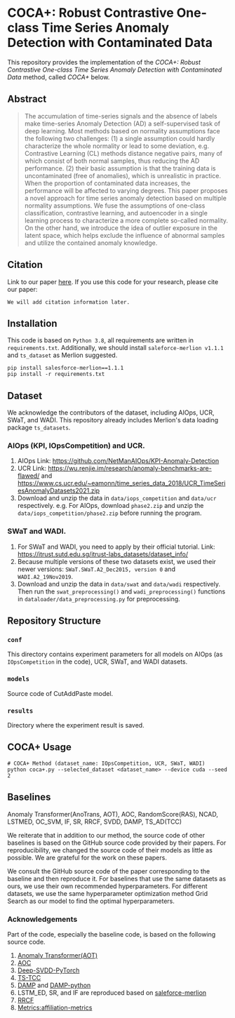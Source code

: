 # COCA+: Robust Contrastive One-class Time Series Anomaly Detection with Contaminated Data
This repository provides the implementation of the _COCA+: Robust Contrastive One-class Time Series Anomaly Detection with Contaminated Data_ method, called _COCA+_ below. 

## Abstract
> The accumulation of time-series signals and the absence of labels make time-series Anomaly Detection (AD) a self-supervised
> task of deep learning. Most methods based on normality assumptions face the following two challenges:
> (1) a single assumption could hardly characterize the whole normality or lead to some deviation, e.g. Contrastive Learning (CL) methods distance negative pairs, many of which consist of both normal samples, thus reducing the AD performance.
> (2) their basic assumption is that the training data is uncontaminated (free of anomalies), which is unrealistic in practice. When the proportion of contaminated data increases, the performance will be affected to varying degrees.
> This paper proposes a novel approach for time series anomaly detection based on multiple normality assumptions.
> We fuse the assumptions of one-class classification, contrastive learning, and autoencoder in a single learning process to characterize a more complete so-called normality.
> On the other hand, we introduce the idea of outlier exposure in the latent space, which helps exclude the influence of abnormal samples and utilize the contained anomaly knowledge.



## Citation
Link to our paper [here]().
If you use this code for your research, please cite our paper:

```
We will add citation information later.
```

## Installation
This code is based on `Python 3.8`, all requirements are written in `requirements.txt`. Additionally, we should install `saleforce-merlion v1.1.1` and `ts_dataset` as Merlion suggested.

```
pip install salesforce-merlion==1.1.1
pip install -r requirements.txt
```

## Dataset
We acknowledge the contributors of the dataset, including AIOps, UCR, SWaT, and WADI.
This repository already includes Merlion's data loading package `ts_datasets`.

### AIOps (KPI, IOpsCompetition) and UCR. 
1. AIOps Link: https://github.com/NetManAIOps/KPI-Anomaly-Detection
2. UCR Link: https://wu.renjie.im/research/anomaly-benchmarks-are-flawed/ 
and https://www.cs.ucr.edu/~eamonn/time_series_data_2018/UCR_TimeSeriesAnomalyDatasets2021.zip
3. Download and unzip the data in `data/iops_competition` and `data/ucr` respectively. 
e.g. For AIOps, download `phase2.zip` and unzip the `data/iops_competition/phase2.zip` before running the program.

### SWaT and WADI. 
1. For SWaT and WADI, you need to apply by their official tutorial. Link: https://itrust.sutd.edu.sg/itrust-labs_datasets/dataset_info/
2. Because multiple versions of these two datasets exist, 
we used their newer versions: `SWaT.SWaT.A2_Dec2015, version 0` and `WADI.A2_19Nov2019`.
3. Download and unzip the data in `data/swat` and `data/wadi` respectively. Then run the 
`swat_preprocessing()` and `wadi_preprocessing()` functions in `dataloader/data_preprocessing.py` for preprocessing.


## Repository Structure

### `conf`
This directory contains experiment parameters for all models on AIOps (as `IOpsCompetition` in the code), UCR, SWaT, and WADI datasets.

### `models`
Source code of CutAddPaste model.

### `results`
Directory where the experiment result is saved.

## COCA+ Usage
```
# COCA+ Method (dataset_name: IOpsCompetition, UCR, SWaT, WADI)
python coca+.py --selected_dataset <dataset_name> --device cuda --seed 2
```

## Baselines
Anomaly Transformer(AnoTrans, AOT), AOC, RandomScore(RAS), NCAD, LSTMED, OC_SVM, IF, SR, RRCF, SVDD, DAMP, TS_AD(TCC)

We reiterate that in addition to our method, the source code of other baselines is based on the GitHub source code 
provided by their papers. For reproducibility, we changed the source code of their models as little as possible. 
We are grateful for the work on these papers.

We consult the GitHub source code of the paper corresponding to the baseline and then reproduce it. 
For baselines that use the same datasets as ours, we use their own recommended hyperparameters. 
For different datasets, we use the same hyperparameter optimization method Grid Search as our model to find the optimal hyperparameters.

### Acknowledgements
Part of the code, especially the baseline code, is based on the following source code.
1. [Anomaly Transformer(AOT)](https://github.com/thuml/Anomaly-Transformer)
2. [AOC](https://github.com/alsike22/AOC)
3. [Deep-SVDD-PyTorch](https://github.com/lukasruff/Deep-SVDD-PyTorch)
4. [TS-TCC](https://github.com/emadeldeen24/TS-TCC)
5. [DAMP](https://sites.google.com/view/discord-aware-matrix-profile/documentation) and 
[DAMP-python](https://github.com/sihohan/DAMP)
6. LSTM_ED, SR, and IF are reproduced based on [saleforce-merlion](https://github.com/salesforce/Merlion/tree/main/merlion/models/anomaly)
7. [RRCF](https://github.com/kLabUM/rrcf?tab=readme-ov-file)
8. [Metrics:affiliation-metrics](https://github.com/ahstat/affiliation-metrics-py)

